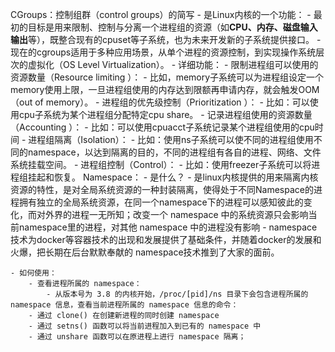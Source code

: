 
CGroups：控制组群（control groups）的简写
    - 是Linux内核的一个功能：
        - 最初的目标是用来限制、控制与分离一个进程组的资源（如**CPU、内存、磁盘输入输出**等），既整合现有的cpuset等子系统，也为未来开发新的子系统提供接口。
        - 现在的cgroups适用于多种应用场景，从单个进程的资源控制，到实现操作系统层次的虚拟化（OS Level Virtualization）。
    - 详细功能：
        - 限制进程组可以使用的资源数量（Resource limiting ）：
            - 比如，memory子系统可以为进程组设定一个memory使用上限，一旦进程组使用的内存达到限额再申请内存，就会触发OOM（out of memory）。
        - 进程组的优先级控制（Prioritization ）：
            - 比如：可以使用cpu子系统为某个进程组分配特定cpu share。
        - 记录进程组使用的资源数量（Accounting ）：
            - 比如：可以使用cpuacct子系统记录某个进程组使用的cpu时间
        - 进程组隔离（Isolation）：
            - 比如：使用ns子系统可以使不同的进程组使用不同的namespace，以达到隔离的目的，不同的进程组有各自的进程、网络、文件系统挂载空间。
        - 进程组控制（Control）：
            - 比如：使用freezer子系统可以将进程组挂起和恢复。
Namespace：
    - 是什么？
        - 是linux内核提供的用来隔离内核资源的特性，是对全局系统资源的一种封装隔离，使得处于不同Namespace的进程拥有独立的全局系统资源，在同一个namespace下的进程可以感知彼此的变化，而对外界的进程一无所知；改变一个 namespace 中的系统资源只会影响当前namespace里的进程，对其他 namespace 中的进程没有影响
        - namespace技术为docker等容器技术的出现和发展提供了基础条件，并随着docker的发展和火爆，把长期在后台默默奉献的 namespace技术推到了大家的面前。

    - 如何使用：
        - 查看进程所属的 namespace：
            - 从版本号为 3.8 的内核开始，/proc/[pid]/ns 目录下会包含进程所属的 namespace 信息，查看当前进程所属的 namespace 信息的命令：
        - 通过 clone() 在创建新进程的同时创建 namespace
        - 通过 setns() 函数可以将当前进程加入到已有的 namespace 中
        - 通过 unshare 函数可以在原进程上进行 namespace 隔离；


